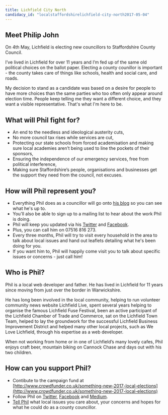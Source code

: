 ```yaml
---
title: Lichfield City North
candidacy_id: "localstaffordshirelichfield-city-north2017-05-04"
---
```


## Meet Philip John

On 4th May, Lichfield is electing new councillors to Staffordshire County Council.

I’ve lived in Lichfield for over 11 years and I’m fed up of the same old political choices on the ballot paper. Electing a county counillor is important - the county takes care of things like schools, health and social care, and roads.

My decision to stand as a candidate was based on a desire for people to have more choices than the same parties who too often only appear around election time. People keep telling me they want a different choice, and they want a visible representative. That's what I'm here to be.

## What will Phil fight for?

* An end to the needless and ideological austerity cuts,
* No more council tax rises while services are cut,
* Protecting our state schools from forced academisation and making sure local academies aren’t being used to line the pockets of their sponsors,
* Ensuring the independence of our emergency services, free from political interference,
* Making sure Staffordshire’s people, organisations and businesses get the support they need from the council, not excuses.

## How will Phil represent you?

* Everything Phil does as a councillor will go onto [his blog](https://medium.com/@something_phil) so you can see what he's up to.
* You'll also be able to sign up to a mailing list to hear about the work Phil is doing.
* Phil will keep you updated via his [Twitter](https://twitter.com/something_phil) and [Facebook](https://www.facebook.com/somethingnewlichfield/).
* Plus, you can call him on 07516 816 273.
* Every three months, Phil will try to visit every household in the area to talk about local issues and hand out leaflets detailing what he's been doing for you.
* If you want him to, Phil will happily come visit you to talk about specific issues or concerns - just call him!

## Who is Phil?

Phil is a local web developer and father. He has lived in Lichfield for 11 years since moving from just over the border in Warwickshire.

He has long been involved in the local community, helping to run volunteer community news website Lichfield Live, spent several years helping to organise the famous Lichfield Fuse Festival, been an active participant of the Lichfield Chamber of Trade and Commerce, sat on the Lichfield Town Team, helped to lay the groundwork for the successful Lichfield Business Improvement District and helped many other local projects, such as We Love Lichfield, through his expertise as a web developer.

When not working from home or in one of Lichfield’s many lovely cafes, Phil enjoys craft beer, mountain biking on Cannock Chase and days out with his two children.

## How can you support Phil?

* Contibute to the campaign fund at [http://www.crowdfunder.co.uk/something-new-2017-local-elections](http://www.crowdfunder.co.uk/something-new-2017-local-elections)
* Follow Phil on [Twitter](https://twitter.com/something_phil), [Facebook](https://www.facebook.com/Something-New-for-Lichfield-272674253185231/) and [Medium](https://medium.com/@something_phil).
* [Tell Phil](mailto:philip.john@somethingnew.org.uk) what local issues you care about, your concerns and hopes for what he could do as a county councillor.
